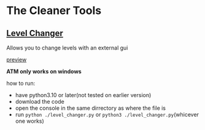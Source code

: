 # The Cleaner Tools

## [Level Changer](/level_changer.py)
Allows you to change levels with an external gui

[preview](https://www.youtube.com/watch?v=CEZOYUD-Q7A)

**ATM only works on windows**

how to run:
- have python3.10 or later(not tested on earlier version)
- download the code
- open the console in the same dirrectory as where the file is
- run `python ./level_changer.py` or `python3 ./level_changer.py`(whicever one works)
